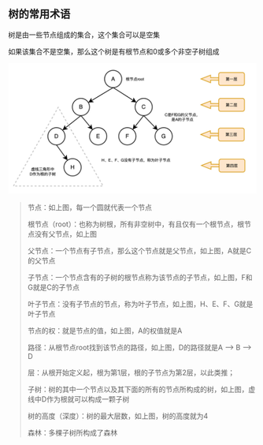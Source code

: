 ## 树的常用术语

树是由一些节点组成的集合，这个集合可以是空集

如果该集合不是空集，那么这个树是有根节点和0或多个非空子树组成

![树示例图](树的常用术语.assets/image-20221101101834180.png)

> 节点：如上图，每一个圆就代表一个节点
>
> 根节点（root）：也称为树根，所有非空树中，有且仅有一个根节点，根节点没有父节点，如上图
>
> 父节点：一个节点有子节点，那么这个节点就是父节点，如上图，A就是C的父节点
>
> 子节点：一个节点含有的子树的根节点称为该节点的子节点，如上图，F和G就是C的子节点
>
> 叶子节点：没有子节点的节点，称为叶子节点，如上图，H、E、F、G就是叶子节点
>
> 节点的权：就是节点的值，如上图，A的权值就是A
>
> 路径：从根节点root找到该节点的路径，如上图，D的路径就是A --> B --> D
>
> 层：从根开始定义起，根为第1层，根的子节点为第2层，以此类推；
>
> 子树：树的其中一个节点以及其下面的所有的节点所构成的树，如上图，虚线中D作为根就可以构成一颗子树
>
> 树的高度（深度）：树的最大层数，如上图，树的高度就为4
>
> 森林：多棵子树所构成了森林